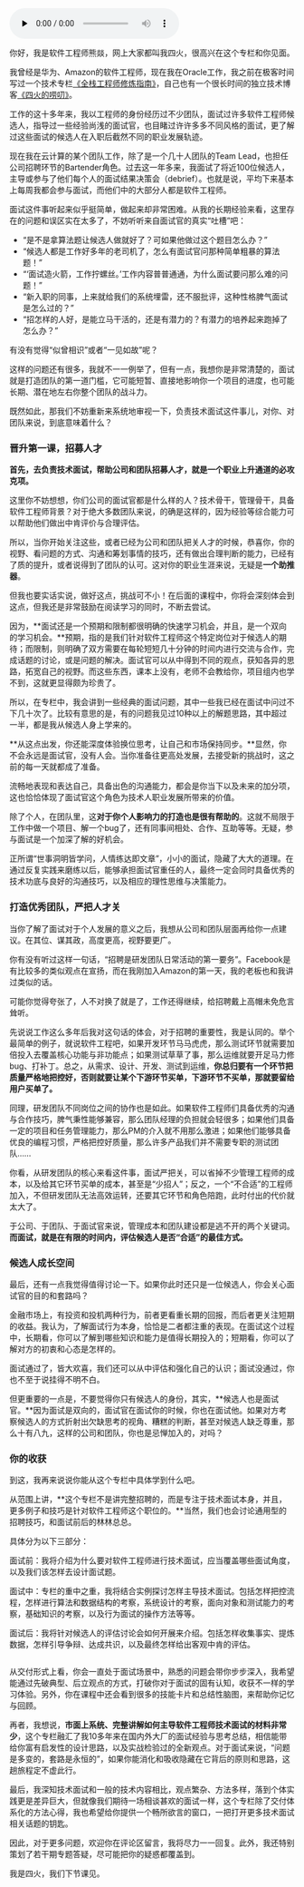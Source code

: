 <audio id="audio" title="开篇词 | 世事洞明皆学问，人情练达即文章：小面试，大道理" controls="" preload="none"><source id="mp3" src="https://static001.geekbang.org/resource/audio/60/8e/602e551ac2d10c1ae32d800ce445f88e.mp3"></audio>

你好，我是软件工程师熊燚，网上大家都叫我四火，很高兴在这个专栏和你见面。

我曾经是华为、Amazon的软件工程师，现在我在Oracle工作，我之前在极客时间写过一个技术专栏[《全栈工程师修炼指南》](https://time.geekbang.org/column/intro/100035501)，自己也有一个很长时间的独立技术博客[《四火的唠叨》](https://www.raychase.net/)。

工作的这十多年来，我以工程师的身份经历过不少团队，面试过许多软件工程师候选人，指导过一些经验尚浅的面试官，也目睹过许许多多不同风格的面试，更了解过这些面试的候选人在入职后截然不同的职业发展轨迹。

现在我在云计算的某个团队工作，除了是一个几十人团队的Team Lead，也担任公司招聘环节的Bartender角色。过去这一年多来，我面试了将近100位候选人，主导或参与了他们每个人的面试结果决策会（debrief）。也就是说，平均下来基本上每周我都会参与面试，而他们中的大部分人都是软件工程师。

面试这件事听起来似乎挺简单，做起来却非常困难。从我的长期经验来看，这里存在的问题和误区实在太多了，不妨听听来自面试官的真实“吐槽”吧：

- “是不是拿算法题让候选人做就好了？可如果他做过这个题目怎么办？”
- “候选人都是工作好多年的老司机了，怎么有面试官问那种简单粗暴的算法题！”
- “‘面试造火箭，工作拧螺丝。’工作内容普普通通，为什么面试要问那么难的问题！”
- “新入职的同事，上来就给我们的系统埋雷，还不服批评，这种性格脾气面试是怎么过的？”
- “招怎样的人好，是能立马干活的，还是有潜力的？有潜力的培养起来跑掉了怎么办？”

有没有觉得“似曾相识”或者“一见如故”呢？

这样的问题还有很多，我就不一一例举了，但有一点，我想你是非常清楚的，面试就是打造团队的第一道门槛，它可能短暂、直接地影响你一个项目的进度，也可能长期、潜在地左右你整个团队的战斗力。

既然如此，那我们不妨重新来系统地审视一下，负责技术面试这件事儿，对你、对团队来说，到底意味着什么？

### 晋升第一课，招募人才

**首先，去负责技术面试，帮助公司和团队招募人才，就是一个职业上升通道的必攻克项。**

这里你不妨想想，你们公司的面试官都是什么样的人？技术骨干，管理骨干，具备软件工程师背景？对于绝大多数团队来说，的确是这样的，因为经验等综合能力可以帮助他们做出中肯评价与合理评估。

所以，当你开始关注这些，或者已经为公司和团队把关人才的时候，恭喜你，你的视野、看问题的方式、沟通和筹划事情的技巧，还有做出合理判断的能力，已经有了质的提升，或者说得到了团队的认可。这对你的职业生涯来说，无疑是**一个助推器**。

但我也要实话实说，做好这点，挑战可不小！在后面的课程中，你将会深刻体会到这点，但我还是非常鼓励在阅读学习的同时，不断去尝试。

因为，**面试还是一个预期和限制都很明确的快速学习机会，并且，是一个双向的学习机会。**预期，指的是我们针对软件工程师这个特定岗位对于候选人的期待；而限制，则明确了双方需要在每轮短短几十分钟的时间内进行交流与合作，完成话题的讨论，或是问题的解决。面试官可以从中得到不同的观点，获知各异的思路，拓宽自己的视野。而这些东西，课本上没有，老师不会教给你，项目组内也学不到，这就更显得颇为珍贵了。

所以，在专栏中，我会讲到一些经典的面试问题，其中一些我已经在面试中问过不下几十次了。比较有意思的是，有的问题我见过10种以上的解题思路，其中超过一半，都是我从候选人身上学来的。

**从这点出发，你还能深度体验换位思考，让自己和市场保持同步。**显然，你不会永远是面试官，没有人会。当你准备往更高处发展，去接受新的挑战时，这之前的每一天就都成了准备。

流畅地表现和表达自己，具备出色的沟通能力，都会是你当下以及未来的加分项，这也恰恰体现了面试官这个角色为技术人职业发展所带来的价值。

除了个人，在团队里，这**对于你个人影响力的打造也是很有帮助的**。这就不局限于工作中做一个项目、解一个bug了，还有同事间相处、合作、互助等等。无疑，参与面试是一个加深了解的好机会。

正所谓“世事洞明皆学问，人情练达即文章”，小小的面试，隐藏了大大的道理。在通过反复实践来磨练以后，能够承担面试官重任的人，最终一定会同时具备优秀的技术功底与良好的沟通技巧，以及相应的理性思维与决策能力。

### 打造优秀团队，严把人才关

当你了解了面试对于个人发展的意义之后，我想从公司和团队层面再给你一点建议。在其位、谋其政，高度更高，视野要更广。

你有没有听过这样一句话，“招聘是研发团队日常活动的第一要务”。Facebook是有比较多的类似观点在宣扬，而在我刚加入Amazon的第一天，我的老板也和我讲过类似的话。

可能你觉得夸张了，人不对换了就是了，工作还得继续，给招聘戴上高帽未免危言耸听。

先说说工作这么多年后我对这句话的体会，对于招聘的重要性，我是认同的。举个最简单的例子，就说软件工程吧，如果开发环节马马虎虎，那么测试环节就需要加倍投入去覆盖核心功能与非功能点；如果测试草草了事，那么运维就要开足马力修bug、打补丁。总之，从需求、设计、开发、测试到运维，**你总归要有一个环节把质量严格地把控好，否则就要让某个下游环节买单，下游环节不买单，那就要留给用户买单了。**

同理，研发团队不同岗位之间的协作也是如此。如果软件工程师们具备优秀的沟通与合作技巧，脾气秉性能够兼容，那么团队经理的负担就会轻很多；如果他们具备一定的项目和任务管理能力，那么PM的介入就不用那么激进；如果他们能够具备优良的编程习惯，严格把控好质量，那么许多产品我们并不需要专职的测试团队……

你看，从研发团队的核心来看这件事，面试严把关，可以省掉不少管理工程师的成本，以及给其它环节买单的成本，甚至是“少招人”；反之，一个“不合适”的工程师加入，不但研发团队无法高效运转，还要其它环节和角色陪跑，此时付出的代价就太大了。

于公司、于团队、于面试官来说，管理成本和团队建设都是逃不开的两个关键词。**而面试，就是在有限的时间内，评估候选人是否“合适”的最佳方式。**

### 候选人成长空间

最后，还有一点我觉得值得讨论一下。如果你此时还只是一位候选人，你会关心面试官的目的和套路吗？

金融市场上，有投资和投机两种行为，前者更看重长期的回报，而后者更关注短期的收益。我认为，了解面试行为本身，恰恰是二者都注重的表现。在面试这个过程中，长期看，你可以了解到哪些知识和能力是值得长期投入的；短期看，你可以了解对方的初衷和心态是怎样的。

面试通过了，皆大欢喜，我们还可以从中评估和强化自己的认识；面试没通过，你也不至于说挂得不明不白。

但更重要的一点是，不要觉得你只有候选人的身份，其实，**候选人也是面试官。**因为面试是双向的，面试官在面试你的时候，你也在面试他。如果对方考察候选人的方式折射出欠缺思考的视角、糟糕的判断，甚至对候选人缺乏尊重，那么十有八九，这样的公司和团队，你也是忌惮加入的，对吗？

### 你的收获

到这，我再来说说你能从这个专栏中具体学到什么吧。

从范围上讲，**这个专栏不是讲完整招聘的，而是专注于技术面试本身，并且，更多例子和技巧是针对软件工程师这个职位的。**当然，我们也会讨论通用型的招聘技巧，和面试前后的林林总总。

具体分为以下三部分：

面试前：我将介绍为什么要对软件工程师进行技术面试，应当覆盖哪些面试角度，以及我们该怎样去设计面试题。

面试中：专栏的重中之重，我将结合实例探讨怎样主导技术面试。包括怎样把控流程，怎样进行算法和数据结构的考察，系统设计的考察，面向对象和测试能力的考察，基础知识的考察，以及行为面试的操作方法等等。

面试后：我将针对候选人的评估讨论会如何开展来介绍。包括怎样收集事实、提炼数据，怎样引导争辩、达成共识，以及最终怎样给出客观中肯的评估。

<img src="https://static001.geekbang.org/resource/image/91/92/91ba3553517ec8da12c8838c56cd4a92.jpg" alt="">

从交付形式上看，你会一直处于面试场景中，熟悉的问题会带你步步深入，我希望能通过先破典型、后立观点的方式，打破你对于面试的固有认知，收获不一样的学习体验。另外，你在课程中还会看到很多的技能卡片和总结性脑图，来帮助你记忆与回顾。

再者，我想说，**市面上系统、完整讲解如何主导软件工程师技术面试的材料非常少**，这个专栏融汇了我10多年来在国内外大厂的面试经验与思考总结，相信能带给你富有启发性的设计思路，以及实战检验过的全新观点。对于面试来说，“问题是多变的，套路是永恒的”，如果你能消化和吸收隐藏在它背后的原则和思路，这趟旅程定不虚此行。

最后，我深知技术面试和一般的技术内容相比，观点繁杂、方法多样，落到个体实践更是差异巨大，但就像我们期待一场相谈甚欢的面试一样，这个专栏除了交付体系化的方法心得，我也希望给你提供一个畅所欲言的窗口，一把打开更多技术面试相关话题的钥匙。

因此，对于更多问题，欢迎你在评论区留言，我将尽力一一回复。此外，我还特别策划了若干期专题答疑，尽可能把你的疑惑都覆盖到。

我是四火，我们下节课见。
